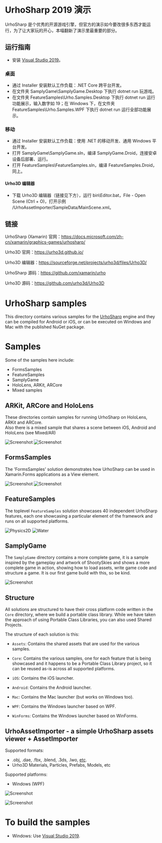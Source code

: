 # UrhoSharp 2019 演示

UrhoSharp 是个优秀的开源游戏引擎，但官方的演示如今要改很多东西才能运行，为了让大家玩的开心，本喵翻新了演示里最重要的部分。

## 运行指南

* 安装 [Visual Studio 2019](https://visualstudio.microsoft.com/vs/)。

### 桌面

* 通过 Installer 安装默认工作负载：.NET Core 跨平台开发。
* 在文件夹 SamplyGame\SamplyGame.Desktop 下执行 dotnet run 玩游戏。
* 在文件夹 FeatureSamples\Urho.Samples.Desktop 下执行 dotnet run 运行功能展示，输入数字如 19；在 Windows 下，在文件夹 FeatureSamples\Urho.Samples.WPF 下执行 dotnet run 运行全部功能展示。

### 移动

* 通过 Installer 安装默认工作负载：使用 .NET 的移动开发、通用 Windows 平台开发。
* 打开 SamplyGame\SamplyGame.sln，编译 SamplyGame.Droid，连接安卓设备后部署、运行。
* 打开 FeatureSamples\FeatureSamples.sln，编译 FeatureSamples.Droid，同上。

#### Urho3D 编辑器

* 下载 Urho3D 编辑器（链接见下方），运行 bin\Editor.bat，File - Open Scene (Ctrl + O)，打开示例 /UrhoAssetImporter/SampleData/MainScene.xml。

## 链接

UrhoSharp (Xamarin) 官网：https://docs.microsoft.com/zh-cn/xamarin/graphics-games/urhosharp/

Urho3D 官网：https://urho3d.github.io/

Urho3D 编辑器：https://sourceforge.net/projects/urho3d/files/Urho3D/

UrhoSharp 源码：https://github.com/xamarin/urho

Urho3D 源码：https://github.com/urho3d/Urho3D

# UrhoSharp samples

This directory contains various samples for the [UrhoSharp](http://developer.xamarin.com/guides/cross-platform/urho/) 
engine and they can be compiled for Android or iOS, or can be executed on Windows
and Mac with the published NuGet package.

# Samples

Some of the samples here include:

* FormsSamples
* FeatureSamples
* SamplyGame
* HoloLens, ARKit, ARCore
* Mixed samples

## ARKit, ARCore and HoloLens

These directories contain samples for running UrhoSharp on HoloLens, ARKit and ARCore.  
Also there is a mixed sample that shares a scene between iOS, Android and HoloLens (see Mixed/AR)

![Screenshot](ARKit/Mutant.gif)
![Screenshot](ARKit/Crowd.gif)

## FormsSamples

The 'FormsSamples' solution demonstrates how UrhoSharp can be used in Xamarin.Forms 
applications as a View element.

![Screenshot](FormsSample/Screenshots/Android.gif) ![Screenshot](FormsSample/Screenshots/Ios.gif)

## FeatureSamples

The toplevel `FeatureSamples` solution showcases 40 independent UrhoSharp
features, each one showcasing a particular element of the framework and runs
on all supported platforms. 

![Physics2D](https://habrastorage.org/files/d77/060/698/d770606980874fb6a15484d04bea6dd6.gif)
![Water](https://habrastorage.org/files/e3e/8f1/80d/e3e8f180d8b54f0989d9448c98eacd5b.png)

## SamplyGame

The `SamplyGame` directory contains a more complete game, it is a sample
inspired by the gameplay and artwork of ShootySkies and shows a more 
complete game in action, showing how to load assets, write game code and
structure a game.   It is our first game build with this, so be kind.

![Screenshot](SamplyGame/Screenshots/Video.gif)

## Structure

All solutions are structured to have their cross platform code written
in the `Core` directory, where we build a portable class library.   While
we have taken the approach of using Portable Class Libraries, you can 
also used Shared Projects.

The structure of each solution is this:

* `Assets`: Contains the shared assets that are used for the various
  samples.

* `Core`: Contains the various samples, one for each feature that is
  being showcased and it happens to be a Portable Class Library
  project, so it can be reused as-is across all supported platforms.

* `iOS`: Contains the iOS launcher.

* `Android`: Contains the Android launcher.

* `Mac`: Contains the Mac launcher (but works on Windows too).

* `WPF`: Contains the Windows launcher based on WPF.

* `WinForms`: Contains the Windows launcher based on WinForms.

## UrhoAssetImporter - a simple UrhoSharp assets viewer + AssetImporter

Supported formats:
- .obj, .dae, .fbx, .blend, .3ds, .lwo, [etc](http://assimp.sourceforge.net/main_features_formats.html). 
- Urho3D Materials, Particles, Prefabs, Models, etc

Supported platforms:
- Windows (WPF)

![Screenshot](UrhoAssetImporter/Screenshots/Screenshot2.png)
  
![Screenshot](UrhoAssetImporter/Screenshots/wpf.gif)

# To build the samples

* Windows: Use [Visual Studio 2019](https://www.visualstudio.com/).
